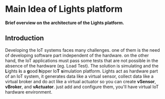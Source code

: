# Main Idea of Lights platform
**Brief overview on the architecture of the Lights platform.**

## Introduction
Developing the IoT systems faces many challenges. one of them is the need of developing software part independent of the hardware. on the other hand, the IoT applications must pass some tests that are not possible in the absence of the hardware (eg. Load Test).
The solution is simulating and the  **L**ights **i**s a **g**ood **h**ipper Io**T** **s**imulation platform.
Lights act as hardware part of an IoT system, it generates data like a virtual sensor, collect data like a virtual broker and do act like a virtual actuator so you can create **vSensor**, **vBroker**, and **vActuator**. just add and configure them, you'll have virtual IoT hardware environment.